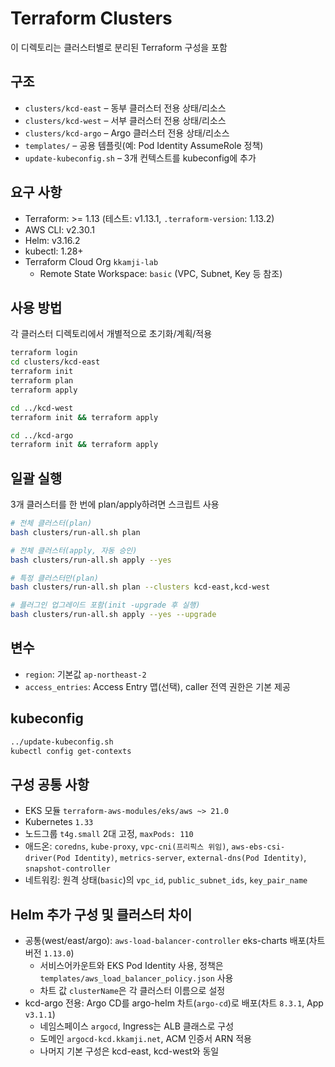 # Terraform Clusters

이 디렉토리는 클러스터별로 분리된 Terraform 구성을 포함

## 구조

- `clusters/kcd-east` – 동부 클러스터 전용 상태/리소스
- `clusters/kcd-west` – 서부 클러스터 전용 상태/리소스
- `clusters/kcd-argo` – Argo 클러스터 전용 상태/리소스
- `templates/` – 공용 템플릿(예: Pod Identity AssumeRole 정책)
- `update-kubeconfig.sh` – 3개 컨텍스트를 kubeconfig에 추가

## 요구 사항

- Terraform: >= 1.13 (테스트: v1.13.1, `.terraform-version`: 1.13.2)
- AWS CLI: v2.30.1
- Helm: v3.16.2
- kubectl: 1.28+
- Terraform Cloud Org `kkamji-lab`
  - Remote State Workspace: `basic` (VPC, Subnet, Key 등 참조)

## 사용 방법

각 클러스터 디렉토리에서 개별적으로 초기화/계획/적용

```bash
terraform login
cd clusters/kcd-east
terraform init
terraform plan
terraform apply

cd ../kcd-west
terraform init && terraform apply

cd ../kcd-argo
terraform init && terraform apply
```

## 일괄 실행

3개 클러스터를 한 번에 plan/apply하려면 스크립트 사용

```bash
# 전체 클러스터(plan)
bash clusters/run-all.sh plan

# 전체 클러스터(apply, 자동 승인)
bash clusters/run-all.sh apply --yes

# 특정 클러스터만(plan)
bash clusters/run-all.sh plan --clusters kcd-east,kcd-west

# 플러그인 업그레이드 포함(init -upgrade 후 실행)
bash clusters/run-all.sh apply --yes --upgrade
```

## 변수

- `region`: 기본값 `ap-northeast-2`
- `access_entries`: Access Entry 맵(선택), caller 전역 권한은 기본 제공

## kubeconfig

```bash
../update-kubeconfig.sh
kubectl config get-contexts
```

## 구성 공통 사항

- EKS 모듈 `terraform-aws-modules/eks/aws ~> 21.0`
- Kubernetes `1.33`
- 노드그룹 `t4g.small` 2대 고정, `maxPods: 110`
- 애드온: `coredns`, `kube-proxy`, `vpc-cni(프리픽스 위임)`, `aws-ebs-csi-driver(Pod Identity)`, `metrics-server`, `external-dns(Pod Identity)`, `snapshot-controller`
- 네트워킹: 원격 상태(`basic`)의 `vpc_id`, `public_subnet_ids`, `key_pair_name`

## Helm 추가 구성 및 클러스터 차이

- 공통(west/east/argo): `aws-load-balancer-controller` eks-charts 배포(차트 버전 `1.13.0`)
  - 서비스어카운트와 EKS Pod Identity 사용, 정책은 `templates/aws_load_balancer_policy.json` 사용
  - 차트 값 `clusterName`은 각 클러스터 이름으로 설정
- kcd-argo 전용: Argo CD를 argo-helm 차트(`argo-cd`)로 배포(차트 `8.3.1`, App `v3.1.1`)
  - 네임스페이스 `argocd`, Ingress는 ALB 클래스로 구성
  - 도메인 `argocd-kcd.kkamji.net`, ACM 인증서 ARN 적용
  - 나머지 기본 구성은 kcd-east, kcd-west와 동일
